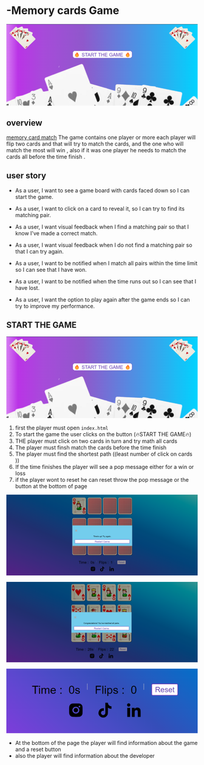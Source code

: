 # -Memory cards Game
![START THE GAME](/img/p0.png)

## overview
 [memory card match](https://www.petercollingridge.co.uk/blog/mathematics-toys-and-games/memory-game/) 
The game contains one player or more each player will flip two cards and that will try to match the cards, and the one who will match the most will win , also if it was one player he needs to match the cards all before the time finish  .


## user story 

* As a user, I want to see a game board with cards faced down so I can start the game.


* As a user, I want to click on a card to reveal it, so I can try to find its matching pair.

* As a user, I want visual feedback when I find a matching pair so that I know I've made a correct match.


* As a user, I want visual feedback when I do not find a matching pair so that I can try again.

* As a user, I want to be notified when I match all pairs within the time limit so I can see that I have won.


* As a user, I want to be notified when the time runs out so I can see that I have lost.

* As a user, I want the option to play again after the game ends so I can try to improve my performance.



## START THE GAME 

![START THE GAME](/img/p0.png)
 1. first the player must open `index.html` 
 2. To start the game the user clicks on the button (🔥START THE GAME🔥)
 3. THE player must click on two cards in turn and try math all cards 
 4. The player must finsh match the cards before the time finish 
 5. The player must find the shortest path ((least number of click on cards ))
 6. If the time finishes the player will see a pop message either for a win or loss
 7. if the player wont to reset he can reset throw the pop message or the button at the bottom of page 




![picture 2 ](/img/p2.png)



![picture 3 ](/img/p3.png)



![picture 4 ](/img/p4.png)
* At the bottom  of the page the player will find information about the game and a reset button 
* also the player will find information about the developer  



